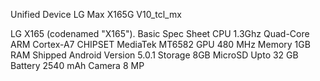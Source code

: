 Unified Device LG Max X165G V10_tcl_mx

LG X165         (codenamed "X165").
Basic 	        Spec Sheet
CPU 	        1.3Ghz Quad-Core ARM Cortex-A7
CHIPSET 	MediaTek MT6582
GPU 	        480 MHz
Memory   	1GB RAM
Shipped Android Version 5.0.1
Storage 	8GB
MicroSD 	Upto 32 GB
Battery 	2540 mAh
Camera 	        8 MP



